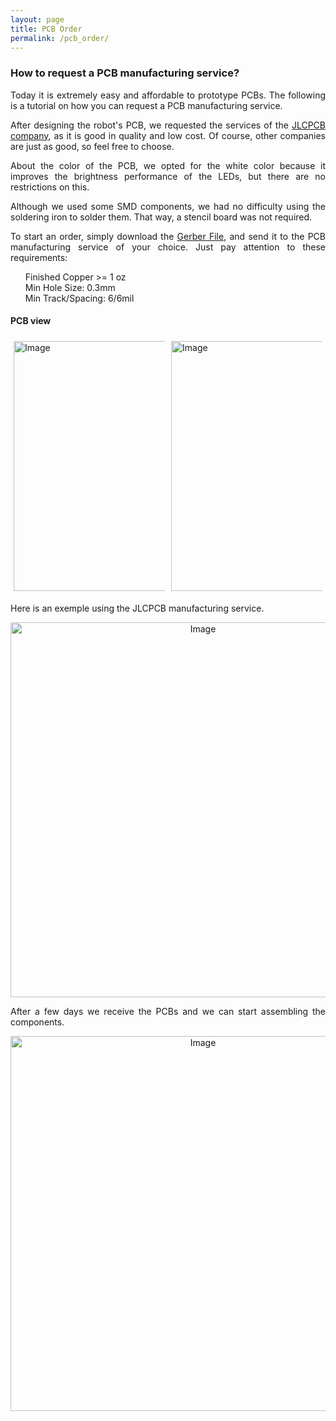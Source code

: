 ```yaml
---
layout: page
title: PCB Order
permalink: /pcb_order/
---
```

<style>
.column {
  float: left;
  width: 50.0%;
  padding: 5px;
  box-sizing: border-box;
}

/* Clearfix (clear floats) */
.row::after {
  content: "";
  clear: both;
  display: table;
}
</style>

<h3>How to request a PCB manufacturing service?</h3>

<p align="justify">Today it is extremely easy and affordable to prototype PCBs. The following is a tutorial on how you can request a PCB manufacturing service.</p>

<p align="justify">After designing the robot's PCB, we requested the services of the <a href="https://jlcpcb.com" target="_blank" rel="noopener noreferrer">JLCPCB company</a>, as it is good in quality and low cost. 
  Of course, other companies are just as good, so feel free to choose.</p>
  
<p align="justify">About the color of the PCB, we opted for the white color because it improves the brightness performance of the LEDs, but there are no restrictions on this.</p>
  
<p align="justify">Although we used some SMD components, we had no difficulty using the soldering iron to solder them. That way, a stencil board was not required.</p>

<p align="justify">To start an order, simply download the <a href="https://github.com/verlab/hero_common/blob/nodemcu/hero_resources/schematic/EAGLE/projects/hero_v2.7/board_2022-10-09.zip" target="_blank" rel="noopener noreferrer">Gerber File</a>, and send it to the PCB manufacturing service of your choice. Just pay attention to these requirements:</p>

 <ul class="fa-ul" style="list-style: none;">
  <li> Finished Copper >= 1 oz</li>
  <li> Min Hole Size: 0.3mm</li>
  <li> Min Track/Spacing: 6/6mil</li>
 </ul>
 
 <h4>PCB view</h4>
 <div class="row">
  <div class="column">
    <img src="https://user-images.githubusercontent.com/14208261/194778362-6d556dfd-6a14-47cf-9218-a31822cb786b.svg" alt="Image" width="400">
  </div>
  <div class="column">
    <img src="https://user-images.githubusercontent.com/14208261/194778363-b37aa1b8-d42a-43fe-bcd3-108b1da481c5.svg" alt="Image" width="400">
  </div>
</div>

<p align="justify">Here is an exemple using the JLCPCB manufacturing service.</p>

<p align="center"><img src="https://user-images.githubusercontent.com/14208261/167928212-f264abf8-bd7c-41f0-a239-05c4a3284ae5.gif" alt="Image" width="600"></p>


<p align="justify">After a few days we receive the PCBs and we can start assembling the components.</p>
<p align="center"><img src="https://user-images.githubusercontent.com/14208261/167909052-f92410ec-06e9-4d90-a296-35aeae01de86.png" alt="Image" width="600"></p>

